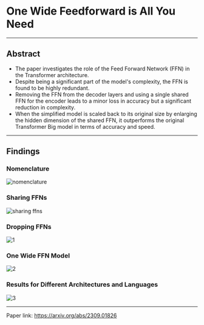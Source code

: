 # One Wide Feedforward is All You Need

***

## Abstract

- The paper investigates the role of the Feed Forward Network (FFN) in the Transformer architecture.
- Despite being a significant part of the model's complexity, the FFN is found to be highly redundant.
- Removing the FFN from the decoder layers and using a single shared FFN for the encoder leads to a minor loss in accuracy but a significant reduction in complexity.
- When the simplified model is scaled back to its original size by enlarging the hidden dimension of the shared FFN, it outperforms the original Transformer Big model in terms of accuracy and speed.

***

## Findings

### Nomenclature

![nomenclature](https://github.com/afurkank/paper-notes/assets/62884181/bfc2a3cd-7fee-4ca4-bd20-1f3d01ae7957)

### Sharing FFNs

![sharing ffns](https://github.com/afurkank/paper-notes/assets/62884181/b316425d-814f-4f2e-b548-ac4eaab884b1)

### Dropping FFNs

![1](https://github.com/afurkank/paper-notes/assets/62884181/e2d6f621-c040-4e4d-aaeb-eaa97d957427)

### One Wide FFN Model

![2](https://github.com/afurkank/paper-notes/assets/62884181/b7f3c206-48e1-43ec-86d7-6af2cf109abd)

### Results for Different Architectures and Languages

![3](https://github.com/afurkank/paper-notes/assets/62884181/9f979a8e-f5ad-48f3-aa5d-3bdcd9b97eb9)

***

Paper link: https://arxiv.org/abs/2309.01826
